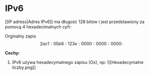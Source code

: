 # IPv6
[[IP adress|Adres IPv6]] ma długość 128 bitów i jest przedstawiony za pomocą 4 hexadecimalnych cyfr:

Orginalny zapis
$$ 2ac1:05b8:123e:0000:0000:0000:$$

**Cechy:**
1. IPv6 używa hexadecymalnego zapisu (Ox), np:
![[Hexadecymalne liczby.png]]
